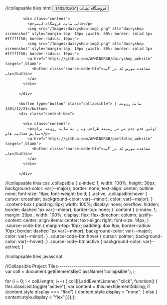 //collapsable tiles html 
  <button type="button" class="collapsible">1402/01/07 | فروشگاه لبنیات</button>
          <div class="content-box">

            <div class="content">
              <p>قالب سایت فروشگاه لبنی</p>
              <img src="/Images/dairyshop-img1.png" alt="dairyshop screenshot" style="margin-top: 10px ;width: 80%; border: solid 1px #ffffff50; border-radius: 10px;">
              <img src="/Images/dairyshop-img2.png" alt="dairyshop screenshot" style="margin-top: 10px ;width: 80%; border: solid 1px #ffffff50; border-radius: 10px;">
              <a href="https://github.com/APMINERGH/dairyshop_website" target="_blank">
                <button class="source-code-btn">مشاهده سورس کد در گیت هاب</button>
              </a>
            </div>

          </div>

          <button type="button" class="collapsible"> سایت رزومه | 1401/12/21</button>
          <div class="content-box">

            <div class="content">
              <p>اولین قدم جدی من در زمینه طراحی وب , یه سایت رزومه برای نمایش فعالیت هام</p>
              <a href="https://github.com/APMINERGH/portfolio_website" target="_blank">
                <button class="source-code-btn">مشاهده سورس کد در گیت هاب</button>
              </a>
            </div>

          </div>

//collapsable tiles css
.collapsible {
  z-index: 1;
  width: 100%;
  height: 30px;
  background-color: var(--major);
  border: none;
  text-align: center;
  outline: none;
  font-size: 16px;
  font-weight: bold;
}
.active, .collapsible:hover {
  cursor: crosshair;
  background-color: var(--minor);
  color: var(--major);
}
.content-box {
  padding: 8px;
  width: 100%;
  display: none;
  overflow: hidden;
  border: dashed 1px var(--minor);
  border-top: none;
}
.content {
  z-index: 1;
  margin: 20px ;
  width: 100%;
  display: flex;
  flex-direction: column;
  justify-content: center;
  align-items: center;
  text-align: right;
  font-size: 14px;
}
.source-code-btn {
  margin-top: 10px;
  padding: 4px 8px;
  border-radius: 10px;
  border: dashed 1px var(--minor);
  background-color: var(--major);
  color: var(--minor);
}
.source-code-btn:hover {
  cursor: pointer;
  background-color: var(--hover);
}
.source-code-btn:active {
  background-color: var(--active);
}

//collapsable tiles javascript

//Collapsible Project Tiles---------------------------------------------------
var coll = document.getElementsByClassName("collapsible"), i;

for (i = 0; i < coll.length; i++) {
  coll[i].addEventListener("click", function() {
    this.classList.toggle("active");
    var content = this.nextElementSibling;
    if (content.style.display === "flex") {
      content.style.display = "none";
    } else {
      content.style.display = "flex";}});}; 